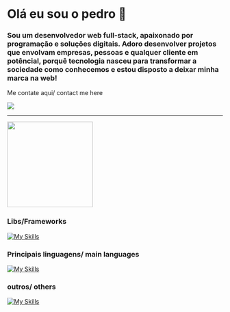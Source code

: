 # Olá eu sou o pedro 👋
### Sou um desenvolvedor web full-stack, apaixonado por programação e soluções digitais. Adoro desenvolver projetos que envolvam empresas, pessoas e qualquer cliente em potêncial, porquê tecnologia nasceu para transformar a sociedade como conhecemos e estou disposto a deixar minha marca na web!
Me contate aqui/ contact me here

<a href="https://www.linkedin.com/in/pedromartinazzo/" target="_blank"><img src="https://img.shields.io/badge/-LinkedIn-%230077B5?style=for-the-badge&logo=linkedin&logoColor=white" target="_blank"></a> 

---

<a href="https://github.com/pedrosbm">
  <img height=200 align="center" src="https://github-readme-stats.vercel.app/api/top-langs?username=pedrosbm&layout=compact&langs_count=6&card_width=320&theme=dark" />
</a>

### Libs/Frameworks

[![My Skills](https://skillicons.dev/icons?i=react,vite,spring,nextjs,supabase,firebase,tailwind)](https://skillicons.dev)

### Principais linguagens/ main languages

[![My Skills](https://skillicons.dev/icons?i=js,ts,html,css,sass,java,python,postgresql)](https://skillicons.dev)

### outros/ others

[![My Skills](https://skillicons.dev/icons?i=git,godot,postman)](https://skillicons.dev)
